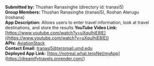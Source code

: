 **Submitted by:** Thushan Ranasinghe (directory id: tranasi5)  
**Group Members:** Thushan Ranasinghe (tranasi5), Roshan Aterugu (roshana)  
**App Description:** Allows users to enter travel information, look at travel destinations, and store the results
**YouTube Video Link:** [https://www.youtube.com/watch?v=uXquIhjE8lE]((https://www.youtube.com/watch?v=uXquIhjE8lE))  
**APIs:** [AviationStack](https://aviationstack.com)  
**Contact Email:** tranasi5@terpmail.umd.edu  
**Deployed App Link:** [[htps://notreal.what.terpNel/myApp](https://dreamifytravels.onrender.com/)](https://dreamifytravels.onrender.com/)
